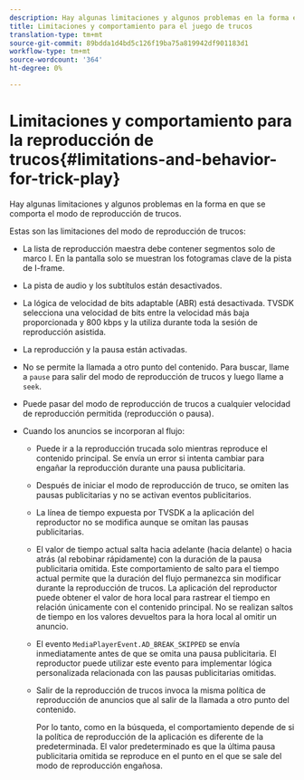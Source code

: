 ```yaml
---
description: Hay algunas limitaciones y algunos problemas en la forma en que se comporta el modo de reproducción de trucos.
title: Limitaciones y comportamiento para el juego de trucos
translation-type: tm+mt
source-git-commit: 89bdda1d4bd5c126f19ba75a819942df901183d1
workflow-type: tm+mt
source-wordcount: '364'
ht-degree: 0%

---
```



# Limitaciones y comportamiento para la reproducción de trucos{#limitations-and-behavior-for-trick-play}

Hay algunas limitaciones y algunos problemas en la forma en que se comporta el modo de reproducción de trucos.

<!--<a id="section_8B88E281A0FA4661B4C2C70A0ABED57C"></a>-->

Estas son las limitaciones del modo de reproducción de trucos:

* La lista de reproducción maestra debe contener segmentos solo de marco I. En la pantalla solo se muestran los fotogramas clave de la pista de I-frame.
* La pista de audio y los subtítulos están desactivados.
* La lógica de velocidad de bits adaptable (ABR) está desactivada. TVSDK selecciona una velocidad de bits entre la velocidad más baja proporcionada y 800 kbps y la utiliza durante toda la sesión de reproducción asistida.
* La reproducción y la pausa están activadas.
* No se permite la llamada a otro punto del contenido. Para buscar, llame a `pause` para salir del modo de reproducción de trucos y luego llame a `seek`.

* Puede pasar del modo de reproducción de trucos a cualquier velocidad de reproducción permitida (reproducción o pausa).
* Cuando los anuncios se incorporan al flujo:

   * Puede ir a la reproducción trucada solo mientras reproduce el contenido principal. Se envía un error si intenta cambiar para engañar la reproducción durante una pausa publicitaria.
   * Después de iniciar el modo de reproducción de truco, se omiten las pausas publicitarias y no se activan eventos publicitarios.
   * La línea de tiempo expuesta por TVSDK a la aplicación del reproductor no se modifica aunque se omitan las pausas publicitarias.
   * El valor de tiempo actual salta hacia adelante (hacia delante) o hacia atrás (al rebobinar rápidamente) con la duración de la pausa publicitaria omitida. Este comportamiento de salto para el tiempo actual permite que la duración del flujo permanezca sin modificar durante la reproducción de trucos. La aplicación del reproductor puede obtener el valor de hora local para rastrear el tiempo en relación únicamente con el contenido principal. No se realizan saltos de tiempo en los valores devueltos para la hora local al omitir un anuncio.
   * El evento `MediaPlayerEvent.AD_BREAK_SKIPPED` se envía inmediatamente antes de que se omita una pausa publicitaria. El reproductor puede utilizar este evento para implementar lógica personalizada relacionada con las pausas publicitarias omitidas.
   * Salir de la reproducción de trucos invoca la misma política de reproducción de anuncios que al salir de la llamada a otro punto del contenido.

      Por lo tanto, como en la búsqueda, el comportamiento depende de si la política de reproducción de la aplicación es diferente de la predeterminada. El valor predeterminado es que la última pausa publicitaria omitida se reproduce en el punto en el que se sale del modo de reproducción engañosa.


